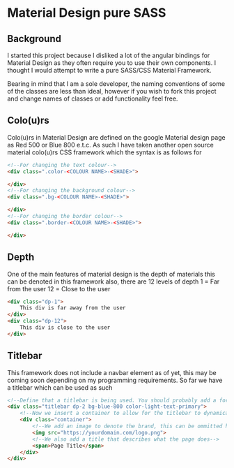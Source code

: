 # Material Design pure SASS

## Background
I started this project because I disliked a lot of the angular bindings for Material Design as they often require you to use their own components. I thought I would attempt to write a pure SASS/CSS Material Framework.

Bearing in mind that I am a sole developer, the naming conventions of some of the classes are less than ideal, however if you wish to fork this project and change names of classes or add functionality feel free.

## Colo(u)rs
Colo(u)rs in Material Design are defined on the google Material design page as Red 500 or Blue 800 e.t.c. As such I have taken another open source material colo(u)rs CSS framework which the syntax is as follows for

```HTML
<!--For changing the text colour-->
<div class=".color-<COLOUR NAME>-<SHADE>">

</div>
<!--For changing the background colour-->
<div class=".bg-<COLOUR NAME>-<SHADE>">

</div>
<!--For changing the border colour-->
<div class=".border-<COLOUR NAME>-<SHADE>">

</div>
```

## Depth
One of the main features of material design is the depth of materials this can be denoted in this framework also, there are 12 levels of depth
1 = Far from the user
12 = Close to the user

```HTML
<div class="dp-1">
    This div is far away from the user
</div>
<div class="dp-12">
    This div is close to the user
</div>
```

## Titlebar
This framework does not include a navbar element as of yet, this may be coming soon depending on my programming requirements. So far we have a titlebar which can be used as such

```HTML
<!--Define that a titlebar is being used. You should probably add a foreground and background colour to this and also a depth-->
<div class="titlebar dp-2 bg-blue-800 color-light-text-primary">
    <!--Now we insert a container to allow for the titlebar to dynamically resize with the rest of the webpage.-->
    <div class="container">
        <!--We add an image to denote the brand, this can be ommitted however I advise that you put your company logo here-->
        <img src="https://yourdomain.com/logo.png">
        <!--We also add a title that describes what the page does-->
        <span>Page Title</span>
    </div>
</div>
```